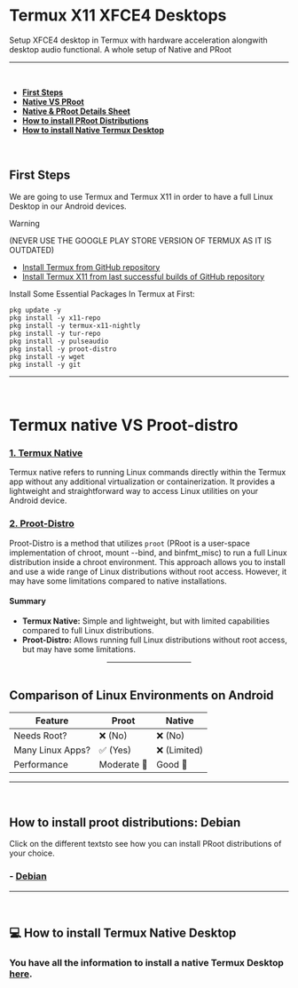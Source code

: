 # Termux X11 XFCE4 Desktops
Setup XFCE4 desktop in Termux with hardware acceleration alongwith desktop audio functional. A whole setup of Native and PRoot

---
<br>

- **[First Steps](#first-steps)**
- **[Native VS PRoot](#choose-linux)**
- **[Native & PRoot Details Sheet](#comparing-sheet)**
- **[How to install PRoot Distributions](#proot-distributions)**
- **[How to install Native Termux Desktop](#termux-native)**
<br>

## First Steps <a name=first-steps></a>
We are going to use Termux and Termux X11 in order to have a full Linux Desktop in our Android devices.
> [!WARNING]
> (NEVER USE THE GOOGLE PLAY STORE VERSION OF TERMUX AS IT IS OUTDATED)
- [Install Termux from GitHub repository](https://github.com/termux/termux-app/releases)
- [Install Termux X11 from last successful builds of GitHub repository](https://github.com/termux/termux-x11/actions/workflows/debug_build.yml)

Install Some Essential Packages In Termux at First:
```
pkg update -y
pkg install -y x11-repo
pkg install -y termux-x11-nightly
pkg install -y tur-repo
pkg install -y pulseaudio
pkg install -y proot-distro
pkg install -y wget
pkg install -y git
```

---
<br>

# Termux native VS Proot-distro <a name=choose-linux></a>

### [1. Termux Native](#termux-native)

Termux native refers to running Linux commands directly within the Termux app without any additional virtualization or containerization. It provides a lightweight and straightforward way to access Linux utilities on your Android device.

### [2. Proot-Distro](#proot-distributions)

Proot-Distro is a method that utilizes `proot` (PRoot is a user-space implementation of chroot, mount --bind, and binfmt_misc) to run a full Linux distribution inside a chroot environment. This approach allows you to install and use a wide range of Linux distributions without root access. However, it may have some limitations compared to native installations.

#### Summary

- **Termux Native:** Simple and lightweight, but with limited capabilities compared to full Linux distributions.
- **Proot-Distro:** Allows running full Linux distributions without root access, but may have some limitations.

<hr style="width: 30%; height: 2px; background-color: gray; border: none; margin: auto;">
<br>

## Comparison of Linux Environments on Android <a name=comparing-sheet></a>
| Feature             | Proot          | Native         |
|---------------------|----------------|----------------|
| Needs Root?         | ❌ (No)        | ❌ (No)        |
| Many Linux Apps?    | ✅ (Yes)       | ❌ (Limited)   |
| Performance         | Moderate 💼    | Good 🚀        |

---
<br>

## How to install proot distributions: Debian <a name=proot-distributions></a>
Click on the different textsto see how you can install PRoot distributions of your choice.
### - [Debian](/Documentation/proot/debian_proot.md)

---
<br>

## 💻 How to install Termux Native Desktop <a name=termux-native></a>
### You have all the information to install a native Termux Desktop [here](/Documentation/native/termux_native.md).
